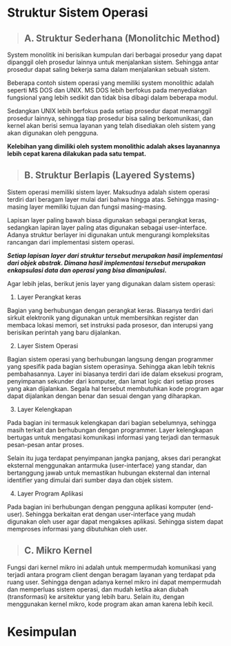 # Struktur Sistem Operasi

>## A. Struktur Sederhana (Monolitchic Method)

System monolitik ini berisikan kumpulan dari berbagai prosedur yang dapat dipanggil oleh prosedur lainnya untuk menjalankan sistem. Sehingga antar prosedur dapat saling bekerja sama dalam menjalankan sebuah sistem.

Beberapa contoh sistem operasi yang memiliki system monolithic adalah seperti MS DOS dan UNIX. MS DOS lebih berfokus pada menyediakan fungsional yang lebih sedikit dan tidak bisa dibagi dalam beberapa modul.

Sedangkan UNIX lebih berfokus pada setiap prosedur dapat memanggil prosedur lainnya, sehingga tiap prosedur bisa saling berkomunikasi, dan kernel akan berisi semua layanan yang telah disediakan oleh sistem yang akan digunakan oleh pengguna. 

**Kelebihan yang dimiliki oleh system monolithic adalah akses layanannya lebih cepat karena dilakukan pada satu tempat.**

>## B. Struktur Berlapis (Layered Systems)

Sistem operasi memiliki sistem layer. Maksudnya adalah sistem operasi terdiri dari beragam layer mulai dari bahwa hingga atas. Sehingga masing-masing layer memiliki tujuan dan fungsi masing-masing.

Lapisan layer paling bawah biasa digunakan sebagai perangkat keras, sedangkan lapiran layer paling atas digunakan sebagai user-interface. Adanya struktur berlayer ini digunakan untuk mengurangi kompleksitas rancangan dari implementasi sistem operasi.

***Setiap lapisan layer dari struktur tersebut merupakan hasil implementasi dari objek abstrak. Dimana hasil implementasi tersebut merupakan enkapsulasi data dan operasi yang bisa dimanipulasi*.**

Agar lebih jelas, berikut jenis layer yang digunakan dalam sistem operasi:

1. Layer Perangkat keras

Bagian yang berhubungan dengan perangkat keras. Biasanya terdiri dari sirkuit elektronik yang digunakan untuk membersihkan register dan membaca lokasi memori, set instruksi pada prosesor, dan interupsi yang berisikan perintah yang baru dijalankan.

2. Layer Sistem Operasi

Bagian sistem operasi yang berhubungan langsung dengan programmer yang spesifik pada bagian sistem operasinya. Sehingga akan lebih teknis pembahasannya. Layer ini biasanya terdiri dari ide dalam eksekusi program, penyimpanan sekunder dari komputer, dan lamat logic dari setiap proses yang akan dijalankan. Segala hal tersebut membutuhkan kode program agar dapat dijalankan dengan benar dan sesuai dengan yang diharapkan.

3. Layer Kelengkapan

Pada bagian ini termasuk kelengkapan dari bagian sebelumnya, sehingga masih terkait dan berhubungan dengan programmer. Layer kelengkapan bertugas untuk mengatasi komunikasi informasi yang terjadi dan termasuk pesan-pesan antar proses.

Selain itu juga terdapat penyimpanan jangka panjang, akses dari perangkat eksternal menggunakan antarmuka (user-interface) yang standar, dan bertanggung jawab untuk memastikan hubungan eksternal dan internal identifier yang dimulai dari sumber daya dan objek sistem.

4. Layer Program Aplikasi

Pada bagian ini berhubungan dengan pengguna aplikasi komputer (end-user). Sehingga berkaitan erat dengan user-interface yang mudah digunakan oleh user agar dapat mengakses aplikasi. Sehingga sistem dapat memproses informasi yang dibutuhkan oleh user.

>## C. Mikro Kernel

Fungsi dari kernel mikro ini adalah untuk mempermudah komunikasi yang terjadi antara program client dengan beragam layanan yang terdapat pda ruang user. Sehingga dengan adanya kernel mikro ini dapat mempermudah dan memperluas sistem operasi, dan mudah ketika akan diubah (transformasi) ke arsitektur yang lebih baru. Selain itu, dengan menggunakan kernel mikro, kode program akan aman karena lebih kecil.

# Kesimpulan

